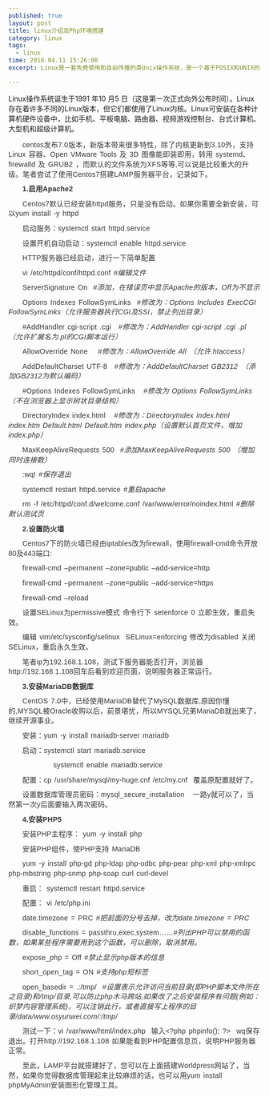 ```yaml
---
published: true
layout: post
title: linux介绍及Php环境搭建
category: linux
tags:
  - linux
time: 2016.04.11 15:26:00
excerpt: Linux是一套免费使用和自由传播的类Unix操作系统，是一个基于POSIX和UNIX的多用户、多任务、支持多线程和多CPU的操作系统。它能运行主要的UNIX工具软件、应用程序和网络协议。它支持32位和64位硬件。Linux继承了Unix以网络为核心的设计思想，是一个性能稳定的多用户网络操作系统。

---
```

<p>Linux操作系统诞生于1991 年10 月5 日（这是第一次正式向外公布时间）。Linux存在着许多不同的Linux版本，但它们都使用了Linux内核。Linux可安装在各种计算机硬件设备中，比如手机、平板电脑、路由器、视频游戏控制台、台式计算机、大型机和超级计算机。</p>

<p style="margin: 10px 0px; padding: 0px; border: 0px; outline: 0px; font-size: 14px; vertical-align: baseline; color: rgb(51, 51, 51); font-family: 'Microsoft YaHei', 'Lucida Grande', Arial, Tahoma, sans-serif; letter-spacing: 0.266666680574417px; line-height: 19.6000003814697px; word-spacing: 1.46666669845581px; text-indent: 2em; background-image: initial; background-attachment: initial; background-size: initial; background-origin: initial; background-clip: initial; background-position: initial; background-repeat: initial;">
centos发布7.0版本，新版本带来很多特性，除了内核更新到3.10外，支持 Linux 容器、Open VMware Tools 及 3D 图像能即装即用，转用 systemd、firewalld 及 GRUB2 ，而默认的文件系统为XFS等等,可以说是比较重大的升级。笔者尝试了使用Centos7搭建LAMP服务器平台，记录如下。</p>
<p style="margin: 10px 0px; padding: 0px; border: 0px; outline: 0px; font-size: 14px; vertical-align: baseline; color: rgb(51, 51, 51); font-family: 'Microsoft YaHei', 'Lucida Grande', Arial, Tahoma, sans-serif; letter-spacing: 0.266666680574417px; line-height: 19.6000003814697px; word-spacing: 1.46666669845581px; text-indent: 2em; background-image: initial; background-attachment: initial; background-size: initial; background-origin: initial; background-clip: initial; background-position: initial; background-repeat: initial;">
	<strong style="margin: 0px; padding: 0px; border: 0px; outline: 0px; vertical-align: baseline; background: transparent;">1.启用Apache2</strong></p>
<p style="margin: 10px 0px; padding: 0px; border: 0px; outline: 0px; font-size: 14px; vertical-align: baseline; color: rgb(51, 51, 51); font-family: 'Microsoft YaHei', 'Lucida Grande', Arial, Tahoma, sans-serif; letter-spacing: 0.266666680574417px; line-height: 19.6000003814697px; word-spacing: 1.46666669845581px; text-indent: 2em; background-image: initial; background-attachment: initial; background-size: initial; background-origin: initial; background-clip: initial; background-position: initial; background-repeat: initial;">
	Centos7默认已经安装httpd服务，只是没有启动。如果你需要全新安装，可以yum install -y httpd</p>
<p style="margin: 10px 0px; padding: 0px; border: 0px; outline: 0px; font-size: 14px; vertical-align: baseline; color: rgb(51, 51, 51); font-family: 'Microsoft YaHei', 'Lucida Grande', Arial, Tahoma, sans-serif; letter-spacing: 0.266666680574417px; line-height: 19.6000003814697px; word-spacing: 1.46666669845581px; text-indent: 2em; background-image: initial; background-attachment: initial; background-size: initial; background-origin: initial; background-clip: initial; background-position: initial; background-repeat: initial;">
	启动服务：systemctl start httpd.service</p>
<p style="margin: 10px 0px; padding: 0px; border: 0px; outline: 0px; font-size: 14px; vertical-align: baseline; color: rgb(51, 51, 51); font-family: 'Microsoft YaHei', 'Lucida Grande', Arial, Tahoma, sans-serif; letter-spacing: 0.266666680574417px; line-height: 19.6000003814697px; word-spacing: 1.46666669845581px; text-indent: 2em; background-image: initial; background-attachment: initial; background-size: initial; background-origin: initial; background-clip: initial; background-position: initial; background-repeat: initial;">
	设置开机自动启动：systemctl enable httpd.service</p>
<p style="margin: 10px 0px; padding: 0px; border: 0px; outline: 0px; font-size: 14px; vertical-align: baseline; color: rgb(51, 51, 51); font-family: 'Microsoft YaHei', 'Lucida Grande', Arial, Tahoma, sans-serif; letter-spacing: 0.266666680574417px; line-height: 19.6000003814697px; word-spacing: 1.46666669845581px; text-indent: 2em; background-image: initial; background-attachment: initial; background-size: initial; background-origin: initial; background-clip: initial; background-position: initial; background-repeat: initial;">
	HTTP服务器已经启动，进行一下简单配置</p>
<p style="margin: 10px 0px; padding: 0px; border: 0px; outline: 0px; font-size: 14px; vertical-align: baseline; color: rgb(51, 51, 51); font-family: 'Microsoft YaHei', 'Lucida Grande', Arial, Tahoma, sans-serif; letter-spacing: 0.266666680574417px; line-height: 19.6000003814697px; word-spacing: 1.46666669845581px; text-indent: 2em; background-image: initial; background-attachment: initial; background-size: initial; background-origin: initial; background-clip: initial; background-position: initial; background-repeat: initial;">
	vi /etc/httpd/conf/httpd.conf<em style="margin: 0px; padding: 0px; border: 0px; outline: 0px; vertical-align: baseline; background: transparent;">&nbsp;#编辑文件</em></p>
<p style="margin: 10px 0px; padding: 0px; border: 0px; outline: 0px; font-size: 14px; vertical-align: baseline; color: rgb(51, 51, 51); font-family: 'Microsoft YaHei', 'Lucida Grande', Arial, Tahoma, sans-serif; letter-spacing: 0.266666680574417px; line-height: 19.6000003814697px; word-spacing: 1.46666669845581px; text-indent: 2em; background-image: initial; background-attachment: initial; background-size: initial; background-origin: initial; background-clip: initial; background-position: initial; background-repeat: initial;">
	ServerSignature On &nbsp;<em style="margin: 0px; padding: 0px; border: 0px; outline: 0px; vertical-align: baseline; background: transparent;">#添加，在错误页中显示Apache的版本，Off为不显示</em></p>
<p style="margin: 10px 0px; padding: 0px; border: 0px; outline: 0px; font-size: 14px; vertical-align: baseline; color: rgb(51, 51, 51); font-family: 'Microsoft YaHei', 'Lucida Grande', Arial, Tahoma, sans-serif; letter-spacing: 0.266666680574417px; line-height: 19.6000003814697px; word-spacing: 1.46666669845581px; text-indent: 2em; background-image: initial; background-attachment: initial; background-size: initial; background-origin: initial; background-clip: initial; background-position: initial; background-repeat: initial;">
	Options Indexes FollowSymLinks &nbsp;<em style="margin: 0px; padding: 0px; border: 0px; outline: 0px; vertical-align: baseline; background: transparent;">#修改为：Options Includes ExecCGI FollowSymLinks（允许服务器执行CGI及SSI，禁止列出目录）</em></p>
<p style="margin: 10px 0px; padding: 0px; border: 0px; outline: 0px; font-size: 14px; vertical-align: baseline; color: rgb(51, 51, 51); font-family: 'Microsoft YaHei', 'Lucida Grande', Arial, Tahoma, sans-serif; letter-spacing: 0.266666680574417px; line-height: 19.6000003814697px; word-spacing: 1.46666669845581px; text-indent: 2em; background-image: initial; background-attachment: initial; background-size: initial; background-origin: initial; background-clip: initial; background-position: initial; background-repeat: initial;">
	#AddHandler cgi-script .cgi　<em style="margin: 0px; padding: 0px; border: 0px; outline: 0px; vertical-align: baseline; background: transparent;">#修改为：AddHandler cgi-script .cgi .pl （允许扩展名为.pl的CGI脚本运行）</em></p>
<p style="margin: 10px 0px; padding: 0px; border: 0px; outline: 0px; font-size: 14px; vertical-align: baseline; color: rgb(51, 51, 51); font-family: 'Microsoft YaHei', 'Lucida Grande', Arial, Tahoma, sans-serif; letter-spacing: 0.266666680574417px; line-height: 19.6000003814697px; word-spacing: 1.46666669845581px; text-indent: 2em; background-image: initial; background-attachment: initial; background-size: initial; background-origin: initial; background-clip: initial; background-position: initial; background-repeat: initial;">
	AllowOverride None　<em style="margin: 0px; padding: 0px; border: 0px; outline: 0px; vertical-align: baseline; background: transparent;">&nbsp;#修改为：AllowOverride All （允许.htaccess）</em></p>
<p style="margin: 10px 0px; padding: 0px; border: 0px; outline: 0px; font-size: 14px; vertical-align: baseline; color: rgb(51, 51, 51); font-family: 'Microsoft YaHei', 'Lucida Grande', Arial, Tahoma, sans-serif; letter-spacing: 0.266666680574417px; line-height: 19.6000003814697px; word-spacing: 1.46666669845581px; text-indent: 2em; background-image: initial; background-attachment: initial; background-size: initial; background-origin: initial; background-clip: initial; background-position: initial; background-repeat: initial;">
	AddDefaultCharset UTF-8　<em style="margin: 0px; padding: 0px; border: 0px; outline: 0px; vertical-align: baseline; background: transparent;">#修改为：AddDefaultCharset GB2312　（添加GB2312为默认编码）</em></p>
<p style="margin: 10px 0px; padding: 0px; border: 0px; outline: 0px; font-size: 14px; vertical-align: baseline; color: rgb(51, 51, 51); font-family: 'Microsoft YaHei', 'Lucida Grande', Arial, Tahoma, sans-serif; letter-spacing: 0.266666680574417px; line-height: 19.6000003814697px; word-spacing: 1.46666669845581px; text-indent: 2em; background-image: initial; background-attachment: initial; background-size: initial; background-origin: initial; background-clip: initial; background-position: initial; background-repeat: initial;">
	#Options Indexes FollowSymLinks &nbsp;<em style="margin: 0px; padding: 0px; border: 0px; outline: 0px; vertical-align: baseline; background: transparent;">&nbsp;#修改为 Options FollowSymLinks（不在浏览器上显示树状目录结构）</em></p>
<p style="margin: 10px 0px; padding: 0px; border: 0px; outline: 0px; font-size: 14px; vertical-align: baseline; color: rgb(51, 51, 51); font-family: 'Microsoft YaHei', 'Lucida Grande', Arial, Tahoma, sans-serif; letter-spacing: 0.266666680574417px; line-height: 19.6000003814697px; word-spacing: 1.46666669845581px; text-indent: 2em; background-image: initial; background-attachment: initial; background-size: initial; background-origin: initial; background-clip: initial; background-position: initial; background-repeat: initial;">
	DirectoryIndex index.html &nbsp;<em style="margin: 0px; padding: 0px; border: 0px; outline: 0px; vertical-align: baseline; background: transparent;">&nbsp;#修改为：DirectoryIndex index.html index.htm Default.html Default.htm index.php（设置默认首页文件，增加index.php）</em></p>
<p style="margin: 10px 0px; padding: 0px; border: 0px; outline: 0px; font-size: 14px; vertical-align: baseline; color: rgb(51, 51, 51); font-family: 'Microsoft YaHei', 'Lucida Grande', Arial, Tahoma, sans-serif; letter-spacing: 0.266666680574417px; line-height: 19.6000003814697px; word-spacing: 1.46666669845581px; text-indent: 2em; background-image: initial; background-attachment: initial; background-size: initial; background-origin: initial; background-clip: initial; background-position: initial; background-repeat: initial;">
	MaxKeepAliveRequests 500 &nbsp;<em style="margin: 0px; padding: 0px; border: 0px; outline: 0px; vertical-align: baseline; background: transparent;">#添加MaxKeepAliveRequests 500 （增加同时连接数）</em></p>
<p style="margin: 10px 0px; padding: 0px; border: 0px; outline: 0px; font-size: 14px; vertical-align: baseline; color: rgb(51, 51, 51); font-family: 'Microsoft YaHei', 'Lucida Grande', Arial, Tahoma, sans-serif; letter-spacing: 0.266666680574417px; line-height: 19.6000003814697px; word-spacing: 1.46666669845581px; text-indent: 2em; background-image: initial; background-attachment: initial; background-size: initial; background-origin: initial; background-clip: initial; background-position: initial; background-repeat: initial;">
	:wq!<em style="margin: 0px; padding: 0px; border: 0px; outline: 0px; vertical-align: baseline; background: transparent;">&nbsp;#保存退出</em></p>
<p style="margin: 10px 0px; padding: 0px; border: 0px; outline: 0px; font-size: 14px; vertical-align: baseline; color: rgb(51, 51, 51); font-family: 'Microsoft YaHei', 'Lucida Grande', Arial, Tahoma, sans-serif; letter-spacing: 0.266666680574417px; line-height: 19.6000003814697px; word-spacing: 1.46666669845581px; text-indent: 2em; background-image: initial; background-attachment: initial; background-size: initial; background-origin: initial; background-clip: initial; background-position: initial; background-repeat: initial;">
	systemctl restart httpd.service<em style="margin: 0px; padding: 0px; border: 0px; outline: 0px; vertical-align: baseline; background: transparent;">&nbsp;#重启apache&nbsp;</em></p>
<p style="margin: 10px 0px; padding: 0px; border: 0px; outline: 0px; font-size: 14px; vertical-align: baseline; color: rgb(51, 51, 51); font-family: 'Microsoft YaHei', 'Lucida Grande', Arial, Tahoma, sans-serif; letter-spacing: 0.266666680574417px; line-height: 19.6000003814697px; word-spacing: 1.46666669845581px; text-indent: 2em; background-image: initial; background-attachment: initial; background-size: initial; background-origin: initial; background-clip: initial; background-position: initial; background-repeat: initial;">
	rm -f /etc/httpd/conf.d/welcome.conf /var/www/error/noindex.html<em style="margin: 0px; padding: 0px; border: 0px; outline: 0px; vertical-align: baseline; background: transparent;">&nbsp;#删除默认测试页</em></p>
<p style="margin: 10px 0px; padding: 0px; border: 0px; outline: 0px; font-size: 14px; vertical-align: baseline; color: rgb(51, 51, 51); font-family: 'Microsoft YaHei', 'Lucida Grande', Arial, Tahoma, sans-serif; letter-spacing: 0.266666680574417px; line-height: 19.6000003814697px; word-spacing: 1.46666669845581px; text-indent: 2em; background-image: initial; background-attachment: initial; background-size: initial; background-origin: initial; background-clip: initial; background-position: initial; background-repeat: initial;">
	<strong style="margin: 0px; padding: 0px; border: 0px; outline: 0px; vertical-align: baseline; background: transparent;">2.设置防火墙</strong></p>
<p style="margin: 10px 0px; padding: 0px; border: 0px; outline: 0px; font-size: 14px; vertical-align: baseline; color: rgb(51, 51, 51); font-family: 'Microsoft YaHei', 'Lucida Grande', Arial, Tahoma, sans-serif; letter-spacing: 0.266666680574417px; line-height: 19.6000003814697px; word-spacing: 1.46666669845581px; text-indent: 2em; background-image: initial; background-attachment: initial; background-size: initial; background-origin: initial; background-clip: initial; background-position: initial; background-repeat: initial;">
	Centos7下的防火墙已经由iptables改为firewall，使用firewall-cmd命令开放80及443端口:</p>
<p style="margin: 10px 0px; padding: 0px; border: 0px; outline: 0px; font-size: 14px; vertical-align: baseline; color: rgb(51, 51, 51); font-family: 'Microsoft YaHei', 'Lucida Grande', Arial, Tahoma, sans-serif; letter-spacing: 0.266666680574417px; line-height: 19.6000003814697px; word-spacing: 1.46666669845581px; text-indent: 2em; background-image: initial; background-attachment: initial; background-size: initial; background-origin: initial; background-clip: initial; background-position: initial; background-repeat: initial;">
	firewall-cmd –permanent –zone=public –add-service=http</p>
<p style="margin: 10px 0px; padding: 0px; border: 0px; outline: 0px; font-size: 14px; vertical-align: baseline; color: rgb(51, 51, 51); font-family: 'Microsoft YaHei', 'Lucida Grande', Arial, Tahoma, sans-serif; letter-spacing: 0.266666680574417px; line-height: 19.6000003814697px; word-spacing: 1.46666669845581px; text-indent: 2em; background-image: initial; background-attachment: initial; background-size: initial; background-origin: initial; background-clip: initial; background-position: initial; background-repeat: initial;">
	firewall-cmd –permanent –zone=public –add-service=https</p>
<p style="margin: 10px 0px; padding: 0px; border: 0px; outline: 0px; font-size: 14px; vertical-align: baseline; color: rgb(51, 51, 51); font-family: 'Microsoft YaHei', 'Lucida Grande', Arial, Tahoma, sans-serif; letter-spacing: 0.266666680574417px; line-height: 19.6000003814697px; word-spacing: 1.46666669845581px; text-indent: 2em; background-image: initial; background-attachment: initial; background-size: initial; background-origin: initial; background-clip: initial; background-position: initial; background-repeat: initial;">
	firewall-cmd –reload</p>
<p style="margin: 10px 0px; padding: 0px; border: 0px; outline: 0px; font-size: 14px; vertical-align: baseline; color: rgb(51, 51, 51); font-family: 'Microsoft YaHei', 'Lucida Grande', Arial, Tahoma, sans-serif; letter-spacing: 0.266666680574417px; line-height: 19.6000003814697px; word-spacing: 1.46666669845581px; text-indent: 2em; background-image: initial; background-attachment: initial; background-size: initial; background-origin: initial; background-clip: initial; background-position: initial; background-repeat: initial;">
	设置SELinux为permissive模式 命令行下 setenforce 0 立即生效，重启失效。</p>
<p style="margin: 10px 0px; padding: 0px; border: 0px; outline: 0px; font-size: 14px; vertical-align: baseline; color: rgb(51, 51, 51); font-family: 'Microsoft YaHei', 'Lucida Grande', Arial, Tahoma, sans-serif; letter-spacing: 0.266666680574417px; line-height: 19.6000003814697px; word-spacing: 1.46666669845581px; text-indent: 2em; background-image: initial; background-attachment: initial; background-size: initial; background-origin: initial; background-clip: initial; background-position: initial; background-repeat: initial;">
	编辑 vim/etc/sysconfig/selinux &nbsp;SELinux=enforcing 修改为disabled 关闭SELinux，重启永久生效。</p>
<p style="margin: 10px 0px; padding: 0px; border: 0px; outline: 0px; font-size: 14px; vertical-align: baseline; color: rgb(51, 51, 51); font-family: 'Microsoft YaHei', 'Lucida Grande', Arial, Tahoma, sans-serif; letter-spacing: 0.266666680574417px; line-height: 19.6000003814697px; word-spacing: 1.46666669845581px; text-indent: 2em; background-image: initial; background-attachment: initial; background-size: initial; background-origin: initial; background-clip: initial; background-position: initial; background-repeat: initial;">
	笔者ip为192.168.1.108，测试下服务器能否打开，浏览器http://192.168.1.108回车后看到欢迎页面，说明服务器正常运行。</p>
<p style="margin: 10px 0px; padding: 0px; border: 0px; outline: 0px; font-size: 14px; vertical-align: baseline; color: rgb(51, 51, 51); font-family: 'Microsoft YaHei', 'Lucida Grande', Arial, Tahoma, sans-serif; letter-spacing: 0.266666680574417px; line-height: 19.6000003814697px; word-spacing: 1.46666669845581px; text-indent: 2em; background-image: initial; background-attachment: initial; background-size: initial; background-origin: initial; background-clip: initial; background-position: initial; background-repeat: initial;">
	<strong style="margin: 0px; padding: 0px; border: 0px; outline: 0px; vertical-align: baseline; background: transparent;">3.安装MariaDB数据库</strong></p>
<p style="margin: 10px 0px; padding: 0px; border: 0px; outline: 0px; font-size: 14px; vertical-align: baseline; color: rgb(51, 51, 51); font-family: 'Microsoft YaHei', 'Lucida Grande', Arial, Tahoma, sans-serif; letter-spacing: 0.266666680574417px; line-height: 19.6000003814697px; word-spacing: 1.46666669845581px; text-indent: 2em; background-image: initial; background-attachment: initial; background-size: initial; background-origin: initial; background-clip: initial; background-position: initial; background-repeat: initial;">
	CentOS 7.0中，已经使用MariaDB替代了MySQL数据库,原因你懂的,MYSQL被Oracle收购以后，前景堪忧，所以MYSQL兄弟MariaDB就出来了，继续开源事业。</p>
<p style="margin: 10px 0px; padding: 0px; border: 0px; outline: 0px; font-size: 14px; vertical-align: baseline; color: rgb(51, 51, 51); font-family: 'Microsoft YaHei', 'Lucida Grande', Arial, Tahoma, sans-serif; letter-spacing: 0.266666680574417px; line-height: 19.6000003814697px; word-spacing: 1.46666669845581px; text-indent: 2em; background-image: initial; background-attachment: initial; background-size: initial; background-origin: initial; background-clip: initial; background-position: initial; background-repeat: initial;">
	安装：yum -y install mariadb-server mariadb</p>
<p style="margin: 10px 0px; padding: 0px; border: 0px; outline: 0px; font-size: 14px; vertical-align: baseline; color: rgb(51, 51, 51); font-family: 'Microsoft YaHei', 'Lucida Grande', Arial, Tahoma, sans-serif; letter-spacing: 0.266666680574417px; line-height: 19.6000003814697px; word-spacing: 1.46666669845581px; text-indent: 2em; background-image: initial; background-attachment: initial; background-size: initial; background-origin: initial; background-clip: initial; background-position: initial; background-repeat: initial;">
	启动：systemctl start mariadb.service</p>
<p style="margin: 10px 0px; padding: 0px; border: 0px; outline: 0px; font-size: 14px; vertical-align: baseline; color: rgb(51, 51, 51); font-family: 'Microsoft YaHei', 'Lucida Grande', Arial, Tahoma, sans-serif; letter-spacing: 0.266666680574417px; line-height: 19.6000003814697px; word-spacing: 1.46666669845581px; text-indent: 4em; background-image: initial; background-attachment: initial; background-size: initial; background-origin: initial; background-clip: initial; background-position: initial; background-repeat: initial;">
	&nbsp; &nbsp; &nbsp; systemctl enable mariadb.service</p>
<p style="margin: 10px 0px; padding: 0px; border: 0px; outline: 0px; font-size: 14px; vertical-align: baseline; color: rgb(51, 51, 51); font-family: 'Microsoft YaHei', 'Lucida Grande', Arial, Tahoma, sans-serif; letter-spacing: 0.266666680574417px; line-height: 19.6000003814697px; word-spacing: 1.46666669845581px; text-indent: 2em; background-image: initial; background-attachment: initial; background-size: initial; background-origin: initial; background-clip: initial; background-position: initial; background-repeat: initial;">
	配置：cp /usr/share/mysql/my-huge.cnf /etc/my.cnf &nbsp;覆盖原配置就好了。</p>
<p style="margin: 10px 0px; padding: 0px; border: 0px; outline: 0px; font-size: 14px; vertical-align: baseline; color: rgb(51, 51, 51); font-family: 'Microsoft YaHei', 'Lucida Grande', Arial, Tahoma, sans-serif; letter-spacing: 0.266666680574417px; line-height: 19.6000003814697px; word-spacing: 1.46666669845581px; text-indent: 2em; background-image: initial; background-attachment: initial; background-size: initial; background-origin: initial; background-clip: initial; background-position: initial; background-repeat: initial;">
	设置数据库管理员密码：<span style="margin: 0px; padding: 0px; border: 0px; outline: 0px; vertical-align: baseline; text-indent: 2em; background: transparent;">mysql_secure_installation &nbsp; 一路y就可以了，当然第一次y后面要输入两次密码。</span></p>
<p style="margin: 10px 0px; padding: 0px; border: 0px; outline: 0px; font-size: 14px; vertical-align: baseline; color: rgb(51, 51, 51); font-family: 'Microsoft YaHei', 'Lucida Grande', Arial, Tahoma, sans-serif; letter-spacing: 0.266666680574417px; line-height: 19.6000003814697px; word-spacing: 1.46666669845581px; text-indent: 2em; background-image: initial; background-attachment: initial; background-size: initial; background-origin: initial; background-clip: initial; background-position: initial; background-repeat: initial;">
	<strong style="margin: 0px; padding: 0px; border: 0px; outline: 0px; vertical-align: baseline; background: transparent;">4.安装PHP5</strong></p>
<p style="margin: 10px 0px; padding: 0px; border: 0px; outline: 0px; font-size: 14px; vertical-align: baseline; color: rgb(51, 51, 51); font-family: 'Microsoft YaHei', 'Lucida Grande', Arial, Tahoma, sans-serif; letter-spacing: 0.266666680574417px; line-height: 19.6000003814697px; word-spacing: 1.46666669845581px; text-indent: 2em; background-image: initial; background-attachment: initial; background-size: initial; background-origin: initial; background-clip: initial; background-position: initial; background-repeat: initial;">
	安装PHP主程序： yum -y install php</p>
<p style="margin: 10px 0px; padding: 0px; border: 0px; outline: 0px; font-size: 14px; vertical-align: baseline; color: rgb(51, 51, 51); font-family: 'Microsoft YaHei', 'Lucida Grande', Arial, Tahoma, sans-serif; letter-spacing: 0.266666680574417px; line-height: 19.6000003814697px; word-spacing: 1.46666669845581px; text-indent: 2em; background-image: initial; background-attachment: initial; background-size: initial; background-origin: initial; background-clip: initial; background-position: initial; background-repeat: initial;">
	安装PHP组件，使PHP支持 MariaDB</p>
<p style="margin: 10px 0px; padding: 0px; border: 0px; outline: 0px; font-size: 14px; vertical-align: baseline; color: rgb(51, 51, 51); font-family: 'Microsoft YaHei', 'Lucida Grande', Arial, Tahoma, sans-serif; letter-spacing: 0.266666680574417px; line-height: 19.6000003814697px; word-spacing: 1.46666669845581px; text-indent: 2em; background-image: initial; background-attachment: initial; background-size: initial; background-origin: initial; background-clip: initial; background-position: initial; background-repeat: initial;">
	yum -y install php-gd php-ldap php-odbc php-pear php-xml php-xmlrpc php-mbstring php-snmp php-soap curl curl-devel</p>
<p style="margin: 10px 0px; padding: 0px; border: 0px; outline: 0px; font-size: 14px; vertical-align: baseline; color: rgb(51, 51, 51); font-family: 'Microsoft YaHei', 'Lucida Grande', Arial, Tahoma, sans-serif; letter-spacing: 0.266666680574417px; line-height: 19.6000003814697px; word-spacing: 1.46666669845581px; text-indent: 2em; background-image: initial; background-attachment: initial; background-size: initial; background-origin: initial; background-clip: initial; background-position: initial; background-repeat: initial;">
	重启： systemctl restart httpd.service</p>
<p style="margin: 10px 0px; padding: 0px; border: 0px; outline: 0px; font-size: 14px; vertical-align: baseline; color: rgb(51, 51, 51); font-family: 'Microsoft YaHei', 'Lucida Grande', Arial, Tahoma, sans-serif; letter-spacing: 0.266666680574417px; line-height: 19.6000003814697px; word-spacing: 1.46666669845581px; text-indent: 2em; background-image: initial; background-attachment: initial; background-size: initial; background-origin: initial; background-clip: initial; background-position: initial; background-repeat: initial;">
	配置： vi /etc/php.ini</p>
<p style="margin: 10px 0px; padding: 0px; border: 0px; outline: 0px; font-size: 14px; vertical-align: baseline; color: rgb(51, 51, 51); font-family: 'Microsoft YaHei', 'Lucida Grande', Arial, Tahoma, sans-serif; letter-spacing: 0.266666680574417px; line-height: 19.6000003814697px; word-spacing: 1.46666669845581px; text-indent: 2em; background-image: initial; background-attachment: initial; background-size: initial; background-origin: initial; background-clip: initial; background-position: initial; background-repeat: initial;">
	date.timezone = PRC&nbsp;<em style="margin: 0px; padding: 0px; border: 0px; outline: 0px; vertical-align: baseline; background: transparent;">#把前面的分号去掉，改为date.timezone = PRC</em></p>
<p style="margin: 10px 0px; padding: 0px; border: 0px; outline: 0px; font-size: 14px; vertical-align: baseline; color: rgb(51, 51, 51); font-family: 'Microsoft YaHei', 'Lucida Grande', Arial, Tahoma, sans-serif; letter-spacing: 0.266666680574417px; line-height: 19.6000003814697px; word-spacing: 1.46666669845581px; text-indent: 2em; background-image: initial; background-attachment: initial; background-size: initial; background-origin: initial; background-clip: initial; background-position: initial; background-repeat: initial;">
	disable_functions = passthru,exec,system……<em style="margin: 0px; padding: 0px; border: 0px; outline: 0px; vertical-align: baseline; background: transparent;">#列出PHP可以禁用的函数，如果某些程序需要用到这个函数，可以删除，取消禁用。</em></p>
<p style="margin: 10px 0px; padding: 0px; border: 0px; outline: 0px; font-size: 14px; vertical-align: baseline; color: rgb(51, 51, 51); font-family: 'Microsoft YaHei', 'Lucida Grande', Arial, Tahoma, sans-serif; letter-spacing: 0.266666680574417px; line-height: 19.6000003814697px; word-spacing: 1.46666669845581px; text-indent: 2em; background-image: initial; background-attachment: initial; background-size: initial; background-origin: initial; background-clip: initial; background-position: initial; background-repeat: initial;">
	expose_php = Off&nbsp;<em style="margin: 0px; padding: 0px; border: 0px; outline: 0px; vertical-align: baseline; background: transparent;">#禁止显示php版本的信息</em></p>
<p style="margin: 10px 0px; padding: 0px; border: 0px; outline: 0px; font-size: 14px; vertical-align: baseline; color: rgb(51, 51, 51); font-family: 'Microsoft YaHei', 'Lucida Grande', Arial, Tahoma, sans-serif; letter-spacing: 0.266666680574417px; line-height: 19.6000003814697px; word-spacing: 1.46666669845581px; text-indent: 2em; background-image: initial; background-attachment: initial; background-size: initial; background-origin: initial; background-clip: initial; background-position: initial; background-repeat: initial;">
	short_open_tag = ON&nbsp;<em style="margin: 0px; padding: 0px; border: 0px; outline: 0px; vertical-align: baseline; background: transparent;">#支持php短标签</em></p>
<p style="margin: 10px 0px; padding: 0px; border: 0px; outline: 0px; font-size: 14px; vertical-align: baseline; color: rgb(51, 51, 51); font-family: 'Microsoft YaHei', 'Lucida Grande', Arial, Tahoma, sans-serif; letter-spacing: 0.266666680574417px; line-height: 19.6000003814697px; word-spacing: 1.46666669845581px; text-indent: 2em; background-image: initial; background-attachment: initial; background-size: initial; background-origin: initial; background-clip: initial; background-position: initial; background-repeat: initial;">
	open_basedir = .:/tmp/ &nbsp;<em style="margin: 0px; padding: 0px; border: 0px; outline: 0px; vertical-align: baseline; background: transparent;">#设置表示允许访问当前目录(即PHP脚本文件所在之目录)和/tmp/目录,可以防止php木马跨站,如果改了之后安装程序有问题(例如：织梦内容管理系统)，可以注销此行，或者直接写上程序的目录/data/www.osyunwei.com/:/tmp/</em></p>
<p style="margin: 10px 0px; padding: 0px; border: 0px; outline: 0px; font-size: 14px; vertical-align: baseline; color: rgb(51, 51, 51); font-family: 'Microsoft YaHei', 'Lucida Grande', Arial, Tahoma, sans-serif; letter-spacing: 0.266666680574417px; line-height: 19.6000003814697px; word-spacing: 1.46666669845581px; text-indent: 2em; background-image: initial; background-attachment: initial; background-size: initial; background-origin: initial; background-clip: initial; background-position: initial; background-repeat: initial;">
	测试一下：vi /var/www/html/index.php &nbsp;输入&lt;?php phpinfo(); ?&gt; &nbsp;wq保存退出。打开http://192.168.1.108 如果能看到PHP配置信息页，说明PHP服务器正常。</p>
<p style="margin: 10px 0px; padding: 0px; border: 0px; outline: 0px; font-size: 14px; vertical-align: baseline; color: rgb(51, 51, 51); font-family: 'Microsoft YaHei', 'Lucida Grande', Arial, Tahoma, sans-serif; letter-spacing: 0.266666680574417px; line-height: 19.6000003814697px; word-spacing: 1.46666669845581px; text-indent: 2em; background-image: initial; background-attachment: initial; background-size: initial; background-origin: initial; background-clip: initial; background-position: initial; background-repeat: initial;">
	至此，LAMP平台就搭建好了，您可以在上面搭建Worldpress网站了，当然，如果你觉得数据库管理起来比较麻烦的话，也可以用yum install phpMyAdmin安装图形化管理工具。<span id="transmark" style="display: none; width: 0px; height: 0px;"></span></p>